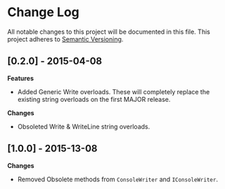 # Change Log
All notable changes to this project will be documented in this file.
This project adheres to [Semantic Versioning](http://semver.org/).

## [0.2.0] - 2015-04-08
**Features**
 - Added Generic Write overloads. These will completely replace the existing string overloads
 on the first MAJOR release.

**Changes**
 - Obsoleted Write & WriteLine string overloads.

## [1.0.0] - 2015-13-08
**Changes**
 - Removed Obsolete methods from `ConsoleWriter` and `IConsoleWriter`.
